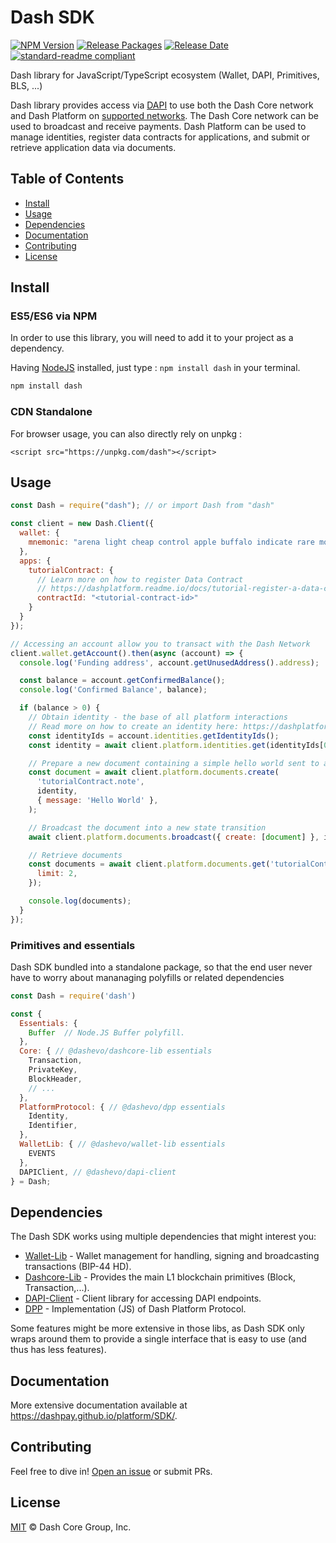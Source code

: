 # Dash SDK

[![NPM Version](https://img.shields.io/npm/v/dash)](https://www.npmjs.org/package/dash)
[![Release Packages](https://github.com/dashevo/platform/actions/workflows/release.yml/badge.svg)](https://github.com/dashevo/platform/actions/workflows/release.yml)
[![Release Date](https://img.shields.io/github/release-date/dashevo/platform)](https://github.com/dashevo/platform/releases/latest)
[![standard-readme compliant](https://img.shields.io/badge/readme%20style-standard-brightgreen)](https://github.com/RichardLitt/standard-readme)

Dash library for JavaScript/TypeScript ecosystem (Wallet, DAPI, Primitives, BLS, ...)

Dash library provides access via [DAPI](https://dashplatform.readme.io/docs/explanation-dapi) to use both the Dash Core network and Dash Platform on [supported networks](https://github.com/dashevo/platform/#supported-networks). The Dash Core network can be used to broadcast and receive payments. Dash Platform can be used to manage identities, register data contracts for applications, and submit or retrieve application data via documents.

## Table of Contents
- [Install](#install)
- [Usage](#usage)
- [Dependencies](#dependencies)
- [Documentation](#documentation)
- [Contributing](#contributing)
- [License](#license)

## Install

### ES5/ES6 via NPM

In order to use this library, you will need to add it to your project as a dependency.

Having [NodeJS](https://nodejs.org/) installed, just type : `npm install dash` in your terminal.

```sh
npm install dash
```


### CDN Standalone

For browser usage, you can also directly rely on unpkg : 

```
<script src="https://unpkg.com/dash"></script>
```

## Usage

```js
const Dash = require("dash"); // or import Dash from "dash"

const client = new Dash.Client({
  wallet: {
    mnemonic: "arena light cheap control apple buffalo indicate rare motor valid accident isolate",
  },
  apps: {
    tutorialContract: {
      // Learn more on how to register Data Contract
      // https://dashplatform.readme.io/docs/tutorial-register-a-data-contract#registering-the-data-contract
      contractId: "<tutorial-contract-id>" 
    }
  }
});

// Accessing an account allow you to transact with the Dash Network
client.wallet.getAccount().then(async (account) => {
  console.log('Funding address', account.getUnusedAddress().address);

  const balance = account.getConfirmedBalance();
  console.log('Confirmed Balance', balance);

  if (balance > 0) {
    // Obtain identity - the base of all platform interactions
    // Read more on how to create an identity here: https://dashplatform.readme.io/docs/tutorial-register-an-identity
    const identityIds = account.identities.getIdentityIds();
    const identity = await client.platform.identities.get(identityIds[0]);

    // Prepare a new document containing a simple hello world sent to a hypothetical tutorial contract
    const document = await client.platform.documents.create(
      'tutorialContract.note',
      identity,
      { message: 'Hello World' },
    );

    // Broadcast the document into a new state transition
    await client.platform.documents.broadcast({ create: [document] }, identity);

    // Retrieve documents
    const documents = await client.platform.documents.get('tutorialContract.note', {
      limit: 2,
    });

    console.log(documents);
  }
});
```

### Primitives and essentials
Dash SDK bundled into a standalone package, 
so that the end user never have to worry about mananaging polyfills or related dependencies 

```javascript
const Dash = require('dash')

const {
  Essentials: {
    Buffer  // Node.JS Buffer polyfill.
  },
  Core: { // @dashevo/dashcore-lib essentials
    Transaction, 
    PrivateKey,
    BlockHeader,
    // ...
  },
  PlatformProtocol: { // @dashevo/dpp essentials
    Identity,
    Identifier,
  },
  WalletLib: { // @dashevo/wallet-lib essentials
    EVENTS
  },
  DAPIClient, // @dashevo/dapi-client
} = Dash;
``` 

## Dependencies 

The Dash SDK works using multiple dependencies that might interest you:
- [Wallet-Lib](https://github.com/dashevo/platform/tree/master/packages/wallet-lib) - Wallet management for handling, signing and broadcasting transactions (BIP-44 HD).
- [Dashcore-Lib](https://github.com/dashevo/dashcore-lib) - Provides the main L1 blockchain primitives (Block, Transaction,...).
- [DAPI-Client](https://github.com/dashevo/platform/tree/master/packages/js-dapi-client) - Client library for accessing DAPI endpoints.
- [DPP](https://github.com/dashevo/platform/tree/master/packages/js-dpp) - Implementation (JS) of Dash Platform Protocol.

Some features might be more extensive in those libs, as Dash SDK only wraps around them to provide a single interface that is easy to use (and thus has less features).

## Documentation

More extensive documentation available at https://dashpay.github.io/platform/SDK/.

## Contributing

Feel free to dive in! [Open an issue](https://github.com/dashevo/platform/issues/new/choose) or submit PRs.

## License

[MIT](/LICENSE) © Dash Core Group, Inc.
